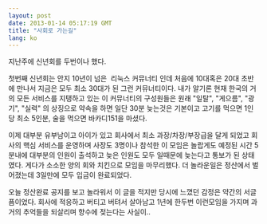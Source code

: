 ```yaml
---
layout: post
date: 2013-01-14 05:17:19 GMT
title: "사회로 가는길"
lang: ko
---
```

<p>지난주에 신년회를 두번이나 했다. </p>&#13;
<p>첫번째 신년회는 안지 10년이 넘은  리눅스 커뮤너티 인데 처음에 10대혹은 20대 초반에 만나서 지금은 모두 최소 30대가 된 그런 커뮤너티이다. 내가 알기론 현재 한국의 거의 모든 서비스를 지탱하고 있는 이 커뮤너티의 구성원들은 원래 "일탈", "게으름", "광기", "실력" 의 상징으로 약속을 하면 일단 30분 늦는것은 기본이고 고기를 먹으면 1인당 최소 5인분, 술을 먹으면 바카디151을 마셨다.</p>&#13;
<p>이제 대부분 유부남이고 아이가 있고 회사에서 최소 과장/차장/부장급을 달게 되었고 회사의 핵심 서비스를 운영하며 사장도 3명이나 참석한 이 모임은 놀랍게도 예정된 시간 5분내에 대부분의 인원이 출석하고 늦은 인원도 모두 일때문에 늦는다고 통보가 된 상태였다. 게다가 소소한 양의 회와 치킨으로 모임을 마무리했다. 더 놀라운일은 정산에서 벌어졌는데 3일만에 모두 입금이 완료되었다.</p>&#13;
<p><span>오늘 정산완료 공지를 보고 놀라워서 이 글을 적지만 당시에 느꼈던 감정은 약간의 서글픔이었다. 회사에 적응하고 버티고 버텨서 살아남고 1년에 한두번 이런모임을 가지며 과거의 추억들을 되살리며 향수에 젖는다는 사실이.. </span></p> 
